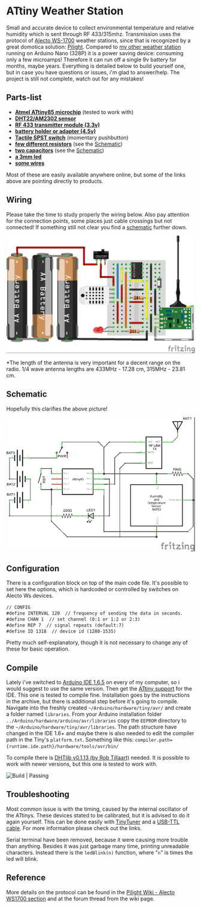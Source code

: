 # ATtiny Weather Station
Small and accurate device to collect environmental temperature and relative humidity which is sent through RF 433/315mhz. Transmission uses the protocol of [Alecto WS-1700](http://www.alecto.nl/weerstation-1700) weather stations, since that is recognized by a great domotica solution: [Pilight](http://www.pilight.org). Compared to [my other weather station](http://www.github.com/gregnau/arduino_weather_station) running on Arduino Nano (328P) it is a power saving device: consuming only a few microamps!
Therefore it can run off a single 9v battery for months, maybe years. Everything is detailed below to build yourself one, but in case you have questions or issues, i'm glad to answer/help. The project is still not complete, watch out for any mistakes! 

## Parts-list
 - [**Atmel ATtiny85 microchip**](http://www.atmel.com/images/atmel-2586-avr-8-bit-microcontroller-attiny25-attiny45-attiny85_datasheet.pdf) (tested to work with)
 - [**DHT22/AM2302 sensor**](https://www.sparkfun.com/datasheets/Sensors/Temperature/DHT22.pdf)
 - [**RF 433 transmitter module (3.3v)**](http://www.dx.com/nl/p/mini-3-3v-rf-transmitter-receiver-module-433mhz-wireless-link-kit-for-arduino-3-3v-mcu-414004#.VrDg8Hko-Uk)
 - [**battery holder or adapter (4.5v)**]()
 - [**Tactile SPST switch**](http://www.ebay.com/sch/i.html?_from=R40&_trksid=p2050601.m570.l1313.TR10.TRC2.A0.H0.Xspst+switch+smd.TRS0&_nkw=spst+switch+smd&_sacat=0) (momentary pushbutton)
 - [**few different resistors**](http://www.ebay.com/sch/i.html?_from=R40&_trksid=p2050601.m570.l1313.TR12.TRC2.A0.H0.Xresistor+pack.TRS0&_nkw=resistor+pack&_sacat=0) (see the [Schematic](#schematic))
 - [**two capacitors**](http://www.ebay.com/sch/i.html?_from=R40&_trksid=p2050601.m570.l1313.TR12.TRC2.A0.H0.Xcapacitor+pack.TRS0&_nkw=capacitor+pack&_sacat=0) (see the [Schematic](#schematic))
 - [**a 3mm led**](http://www.ebay.com/sch/i.html?_from=R40&_trksid=p2050601.m570.l1313.TR12.TRC2.A0.H0.Xled+3mm.TRS0&_nkw=led+3mm&_sacat=0)
 - [**some wires**](http://www.ebay.com/sch/i.html?_from=R40&_trksid=p2050601.m570.l1313.TR12.TRC2.A0.H0.Xjumper+wire+arduino.TRS0&_nkw=jumper+wire+arduino&_sacat=0)

Most of these are easily available anywhere online, but some of the links above are pointing directly to products.

## Wiring
Please take the time to study properly the wiring below. Also pay attention for the connection points, some places just cable crossings but not connected! If something still not clear you find a [schematic](#schematic) further down.

![ATtiny Weather Station](/wiring.jpg?raw=true "Wiring")

*The length of the antenna is very important for a decent range on the radio. 1/4 wave antenna lengths are 433MHz - 17.28 cm, 315MHz - 23.81 cm.

## Schematic
Hopefully this clarifies the above picture!

![ATtiny Weather Station](/schematics.jpg?raw=true "Schematics")

## Configuration
There is a configuration block on top of the main code file.
It's possible to set here the options, which is hardcoded or controlled by switches on Alecto Ws devices.

	// CONFIG
	#define INTERVAL 120  // frequency of sending the data in seconds.
	#define CHAN 1  // set channel (0:1 or 1:2 or 2:3)
	#define REP 7  // signal repeats (default:7)
	#define ID 1318  // device id (1280-1535)

Pretty much self-explanatory, though it is not necessary to change any of these for basic operation.

## Compile
Lately i've switched to [Arduino IDE 1.6.5](http://arduino.cc) on every of my computer, so i would suggest to use the same version.
Then get the [ATtiny support](http://code.google.com/archive/p/arduino-tiny/) for the IDE. This one is tested to compile fine.
Installation goes by the instructions in the archive, but there is additional step before it's going to compile. Navigate into the freshly created `~/Arduino/hardware/tiny/avr/` and create a folder named `libraries`. From your Arduino installation folder `../Arduino/hardware/arduino/avr/libraries` copy the `EEPROM` directory to the `~/Arduino/hardware/tiny/avr/libraries`.
The path structure have changed in the IDE 1.6+ and maybe there is also needed to edit the compiler path in the Tiny's `platform.txt`.
Something like this: `compiler.path={runtime.ide.path}/hardware/tools/avr/bin/`

To compile there is [DHTlib v0.1.13 (by Rob Tillaart)](http://github.com/RobTillaart/Arduino/tree/master/libraries/DHTlib) needed. It is possible to work with newer versions, but this one is tested to work with.

![Build | Passing](https://img.shields.io/badge/build-passing-brightgreen.svg)

## Troubleshooting
Most common issue is with the timing, caused by the internal oscillator of the ATtinys. These devices stated to be calibrated, but it is advised to do it again yourself. This can be done easily with [TinyTuner](http://ernstc.dk/arduino/tinytuner.html) and a [USB-TTL cable](http://www.ebay.com/sch/i.html?_from=R40&_trksid=p2050601.m570.l1313.TR0.TRC0.H0.TRS0&_nkw=usb+ttl&_sacat=0). For more information please check out the links.

Serial terminal have been removed, because it were causing more trouble than anything. Besides it was just garbage many time, printing unreadable characters. Instead there is the `ledBlink(n)` function, where "`n`" is times the led will blink.


## Reference
More details on the protocol can be found in the [Pilight Wiki - Alecto WS1700 section](http://wiki.pilight.org/doku.php/alecto_ws1700_v7_0#protocol) and at the forum thread from the wiki page.